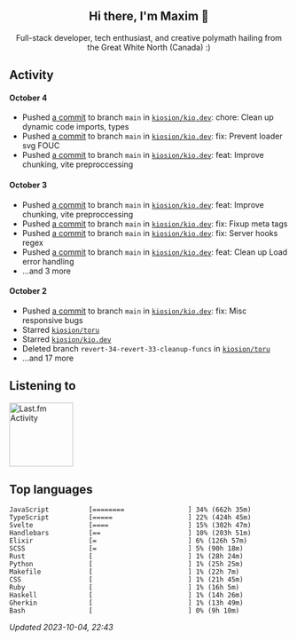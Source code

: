 <!-- deno-fmt-ignore-file -->
<div align="center">
  <h2>Hi there, I'm Maxim 👋</h2>
  <p>Full-stack developer, tech enthusiast, and creative polymath hailing from the Great White North (Canada) :)</p>
</div>


## Activity


#### October 4
* Pushed [a commit](https://github.com/kiosion/kio.dev/commit/ca7a507c92e0cb1bb52b0a7028748e9a27c3716b) to branch `main` in [`kiosion/kio.dev`](https://github.com/kiosion/kio.dev): chore: Clean up dynamic code imports, types
* Pushed [a commit](https://github.com/kiosion/kio.dev/commit/4586240d525f44e435e32ae91fa0284a8ffe4f65) to branch `main` in [`kiosion/kio.dev`](https://github.com/kiosion/kio.dev): fix: Prevent loader svg FOUC
* Pushed [a commit](https://github.com/kiosion/kio.dev/commit/83f310147c73cd117a2bbfd7e08ce394b6e688b2) to branch `main` in [`kiosion/kio.dev`](https://github.com/kiosion/kio.dev): feat: Improve chunking, vite preproccessing

#### October 3
* Pushed [a commit](https://github.com/kiosion/kio.dev/commit/4aaeb6d6aa1239fff8a484fea1a7238c84cfe4a8) to branch `main` in [`kiosion/kio.dev`](https://github.com/kiosion/kio.dev): feat: Improve chunking, vite preproccessing
* Pushed [a commit](https://github.com/kiosion/kio.dev/commit/ccfb90f4e55856d328686b0ed06e053d1f952d46) to branch `main` in [`kiosion/kio.dev`](https://github.com/kiosion/kio.dev): fix: Fixup meta tags
* Pushed [a commit](https://github.com/kiosion/kio.dev/commit/ee8a20cf1eb717e919e07bc7ec3887c4740c0f14) to branch `main` in [`kiosion/kio.dev`](https://github.com/kiosion/kio.dev): fix: Server hooks regex
* Pushed [a commit](https://github.com/kiosion/kio.dev/commit/0309a03cfea7ffd42cc9a4ca1ce608264c7439f2) to branch `main` in [`kiosion/kio.dev`](https://github.com/kiosion/kio.dev): feat: Clean up Load error handling
* ...and 3 more

#### October 2
* Pushed [a commit](https://github.com/kiosion/kio.dev/commit/26565b7b593398b271beed5929e6bd9ac4dfdc1e) to branch `main` in [`kiosion/kio.dev`](https://github.com/kiosion/kio.dev): fix: Misc responsive bugs
* Starred [`kiosion/toru`](https://github.com/kiosion/toru)
* Starred [`kiosion/kio.dev`](https://github.com/kiosion/kio.dev)
* Deleted branch `revert-34-revert-33-cleanup-funcs` in [`kiosion/toru`](https://github.com/kiosion/toru)
* ...and 17 more


## Listening to


<a href="https://github.com/kiosion/toru">
  <picture>
    <source media="(prefers-color-scheme: dark)" srcset="https://toru.kio.dev/api/v1/kiosion?blur&border_width=0&border_radius=38&theme=nord">
    <source media="(prefers-color-scheme: light)" srcset="https://toru.kio.dev/api/v1/kiosion?blur&border_width=0&border_radius=38&theme=light">
    <img alt="Last.fm Activity" src="https://toru.kio.dev/api/v1/kiosion?blur&border_width=0&border_radius=38" height="115" />
  </picture>
</a>


## Top languages

```
JavaScript          [========                ] 34% (662h 35m)
TypeScript          [=====                   ] 22% (424h 45m)
Svelte              [====                    ] 15% (302h 47m)
Handlebars          [==                      ] 10% (203h 51m)
Elixir              [=                       ] 6% (126h 57m)
SCSS                [=                       ] 5% (90h 18m)
Rust                [                        ] 1% (28h 24m)
Python              [                        ] 1% (25h 25m)
Makefile            [                        ] 1% (22h 7m)
CSS                 [                        ] 1% (21h 45m)
Ruby                [                        ] 1% (16h 5m)
Haskell             [                        ] 1% (14h 26m)
Gherkin             [                        ] 1% (13h 49m)
Bash                [                        ] 0% (9h 10m)
```

_Updated 2023-10-04, 22:43_

